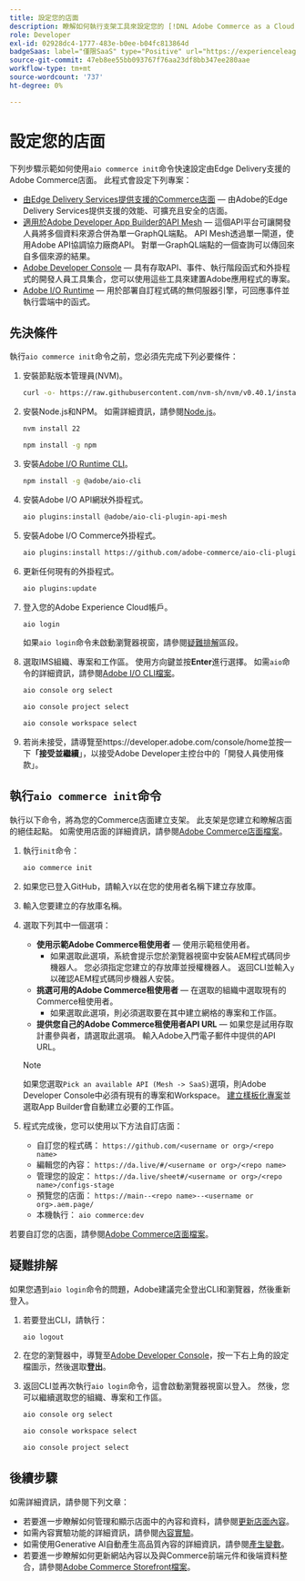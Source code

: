 ```yaml
---
title: 設定您的店面
description: 瞭解如何執行支架工具來設定您的 [!DNL Adobe Commerce as a Cloud Service] 店面。
role: Developer
exl-id: 02928dc4-1777-483e-b0ee-b04fc813864d
badgeSaas: label="僅限SaaS" type="Positive" url="https://experienceleague.adobe.com/en/docs/commerce/user-guides/product-solutions" tooltip="僅適用於Adobe Commerce as a Cloud Service和Adobe Commerce Optimizer專案(Adobe管理的SaaS基礎結構)。"
source-git-commit: 47eb8ee55bb093767f76aa23df8bb347ee280aae
workflow-type: tm+mt
source-wordcount: '737'
ht-degree: 0%

---
```


# 設定您的店面

下列步驟示範如何使用`aio commerce init`命令快速設定由Edge Delivery支援的Adobe Commerce店面。 此程式會設定下列專案：

* [由Edge Delivery Services提供支援的Commerce店面](https://experienceleague.adobe.com/developer/commerce/storefront/get-started/) — 由Adobe的Edge Delivery Services提供支援的效能、可擴充且安全的店面。
* [適用於Adobe Developer App Builder的API Mesh](https://developer.adobe.com/graphql-mesh-gateway/mesh/) — 這個API平台可讓開發人員將多個資料來源合併為單一GraphQL端點。 API Mesh透過單一閘道，使用Adobe API協調協力廠商API。 對單一GraphQL端點的一個查詢可以傳回來自多個來源的結果。
* [Adobe Developer Console](https://developer.adobe.com/developer-console/docs/guides/) — 具有存取API、事件、執行階段函式和外掛程式的開發人員工具集合，您可以使用這些工具來建置Adobe應用程式的專案。
* [Adobe I/O Runtime](https://developer.adobe.com/runtime/docs/) — 用於部署自訂程式碼的無伺服器引擎，可回應事件並執行雲端中的函式。

## 先決條件

執行`aio commerce init`命令之前，您必須先完成下列必要條件：

1. 安裝節點版本管理員(NVM)。

   ```bash
   curl -o- https://raw.githubusercontent.com/nvm-sh/nvm/v0.40.1/install.sh | bash
   ```

1. 安裝Node.js和NPM。 如需詳細資訊，請參閱[Node.js](https://nodejs.org/en/)。

   ```bash
   nvm install 22
   ```

   ```bash
   npm install -g npm
   ```

1. 安裝[Adobe I/O Runtime CLI](https://developer.adobe.com/runtime/docs/guides/tools/cli_install/)。

   ```bash
   npm install -g @adobe/aio-cli
   ```

1. 安裝Adobe I/O API網狀外掛程式。

   ```bash
   aio plugins:install @adobe/aio-cli-plugin-api-mesh
   ```

1. 安裝Adobe I/O Commerce外掛程式。

   ```bash
   aio plugins:install https://github.com/adobe-commerce/aio-cli-plugin-commerce
   ```

1. 更新任何現有的外掛程式。

   ```bash
   aio plugins:update
   ```

1. 登入您的Adobe Experience Cloud帳戶。

   ```bash
   aio login
   ```

   如果`aio login`命令未啟動瀏覽器視窗，請參閱[疑難排解](#troubleshooting)區段。

1. 選取IMS組織、專案和工作區。 使用方向鍵並按&#x200B;**Enter**&#x200B;進行選擇。 如需`aio`命令的詳細資訊，請參閱[Adobe I/O CLI檔案](https://github.com/adobe/aio-cli-plugin-console?tab=readme-ov-file#commands)。

   ```bash
   aio console org select
   ```

   ```bash
   aio console project select
   ```

   ```bash
   aio console workspace select
   ```

1. 若尚未接受，請導覽至https://developer.adobe.com/console/home並按一下&#x200B;**「接受並繼續**」，以接受Adobe Developer主控台中的「開發人員使用條款」。

## 執行`aio commerce init`命令

執行以下命令，將為您的Commerce店面建立支架。 此支架是您建立和瞭解店面的絕佳起點。 如需使用店面的詳細資訊，請參閱[Adobe Commerce店面檔案](https://experienceleague.adobe.com/developer/commerce/storefront/)。


1. 執行`init`命令：

   ```bash
   aio commerce init
   ```

1. 如果您已登入GitHub，請輸入`Y`以在您的使用者名稱下建立存放庫。

1. 輸入您要建立的存放庫名稱。

1. 選取下列其中一個選項：

   * **使用示範Adobe Commerce租使用者** — 使用示範租使用者。
      * 如果選取此選項，系統會提示您於瀏覽器視窗中安裝AEM程式碼同步機器人。 您必須指定您建立的存放庫並授權機器人。 返回CLI並輸入`y`以確認AEM程式碼同步機器人安裝。
   * **挑選可用的Adobe Commerce租使用者** — 在選取的組織中選取現有的Commerce租使用者。
      * 如果選取此選項，則必須選取要在其中建立網格的專案和工作區。
   * **提供您自己的Adobe Commerce租使用者API URL** — 如果您是試用存取計畫參與者，請選取此選項。 輸入Adobe入門電子郵件中提供的API URL。

   >[!NOTE]
   >
   >如果您選取`Pick an available API (Mesh -> SaaS)`選項，則Adobe Developer Console中必須有現有的專案和Workspace。 [建立樣板化專案](https://developer.adobe.com/developer-console/docs/guides/projects/projects-template/)並選取App Builder會自動建立必要的工作區。

1. 程式完成後，您可以使用以下方法自訂店面：

   * 自訂您的程式碼： `https://github.com/<username or org>/<repo name>`
   * 編輯您的內容： `https://da.live/#/<username or org>/<repo name>`
   * 管理您的設定： `https://da.live/sheet#/<username or org>/<repo name>/configs-stage`
   * 預覽您的店面： `https://main--<repo name>--<username or org>.aem.page/`
   * 本機執行： `aio commerce:dev`

若要自訂您的店面，請參閱[Adobe Commerce店面檔案](https://experienceleague.adobe.com/developer/commerce/storefront/)。

## 疑難排解

如果您遇到`aio login`命令的問題，Adobe建議完全登出CLI和瀏覽器，然後重新登入。

1. 若要登出CLI，請執行：

   ```bash
   aio logout
   ```

1. 在您的瀏覽器中，導覽至[Adobe Developer Console](https://developer.adobe.com/console)，按一下右上角的設定檔圖示，然後選取&#x200B;**登出**。

1. 返回CLI並再次執行`aio login`命令，這會啟動瀏覽器視窗以登入。 然後，您可以繼續選取您的組織、專案和工作區。

   ```bash
   aio console org select
   ```

   ```bash
   aio console workspace select
   ```

   ```bash
   aio console project select
   ```

## 後續步驟

如需詳細資訊，請參閱下列文章：

* 若要進一步瞭解如何管理和顯示店面中的內容和資料，請參閱[更新店面內容](./use-cases.md#update-storefront-content)。
* 如需內容實驗功能的詳細資訊，請參閱[內容實驗](./use-cases.md#contextual-experimentation)。
* 如需使用Generative AI自動產生高品質內容的詳細資訊，請參閱[產生變數](./use-cases.md#generate-variations)。
* 若要進一步瞭解如何更新網站內容以及與Commerce前端元件和後端資料整合，請參閱[Adobe Commerce Storefront檔案](https://experienceleague.adobe.com/developer/commerce/storefront/)。
